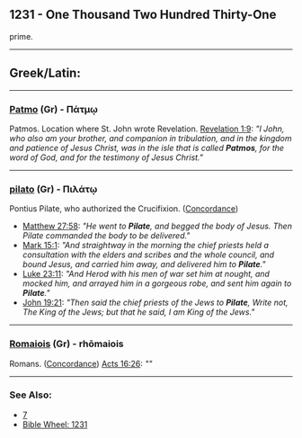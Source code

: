 ## 1231 - One Thousand Two Hundred Thirty-One
prime.

---

## Greek/Latin:

---

### [Patmo](/greek?word=patmOi) (Gr) - Πάτμῳ
Patmos. Location where St. John wrote Revelation. [Revelation 1:9](https://biblehub.com/revelation/1-9.htm): *"I John, who also am your brother, and companion in tribulation, and in the kingdom and patience of Jesus Christ, was in the isle that is called **Patmos**, for the word of God, and for the testimony of Jesus Christ."*

---

### [pilato](/greek?word=pilatOi) (Gr) - Πιλάτῳ
Pontius Pilate, who authorized the Crucifixion. ([Concordance](https://biblehub.com/greek/4091.htm))

- [Matthew 27:58](https://biblehub.com/matthew/27-58.htm): *"He went to **Pilate**, and begged the body of Jesus. Then Pilate commanded the body to be delivered."*
- [Mark 15:1](https://biblehub.com/mark/15-1.htm): *"And straightway in the morning the chief priests held a consultation with the elders and scribes and the whole council, and bound Jesus, and carried him away, and delivered him to **Pilate**."*
- [Luke 23:11](https://biblehub.com/luke/23-11.htm): *"And Herod with his men of war set him at nought, and mocked him, and arrayed him in a gorgeous robe, and sent him again to **Pilate**."*
- [John 19:21](https://biblehub.com/john/19-21.htm): *"Then said the chief priests of the Jews to **Pilate**, Write not, The King of the Jews; but that he said, I am King of the Jews."*

---

### [Romaiois](/greek?word=rOmaiois) (Gr) - rhōmaiois
Romans. ([Concordance](https://biblehub.com/greek/4514.htm)) [Acts 16:26](https://biblehub.com/acts/16-26.htm): *""*

---

### See Also:

- [7](7)
- [Bible Wheel: 1231](https://www.biblewheel.com//GR/GR_Database.php?SearchBy_Gematria=1231)
